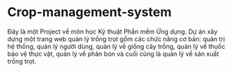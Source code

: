 # Crop-management-system
Đây là một Project về môn học Kỹ thuật Phần mềm Ứng dụng. Dự án xây dựng một trang web quản lý trồng trọt gồm các chức năng cơ bản: quản trị hệ thống, quản lý người dùng, quản lý về giống cây trồng, quản lý về thuốc bảo vệ thực vật, quản lý về phân bón và cuối cùng là quản lý về sản xuất trồng trọt.
